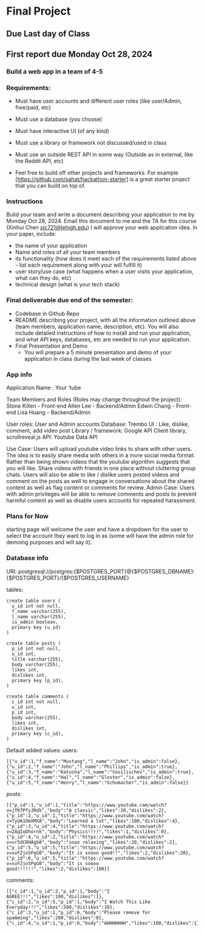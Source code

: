 # Final Project

## Due Last day of Class
## First report due Monday Oct 28, 2024

### Build a web app in a team of 4-5

### Requirements:
* Must have user accounts and different user roles (like user/Admin, free/paid, etc)
* Must use a database (you choose)
* Must have interactive UI (of any kind)
* Must use a library or framework not discussed/used in class
* Must use an outside REST API in some way (Outside as in external, like the Reddit API, etc)

* Feel free to build off other projects and frameworks. For example [https://github.com/sahat/hackathon-starter] is a great starter project that you can build on top of. 

### Instructions
Build your team and write a document describing your application to me by Monday Oct 28, 2024. Email this document to me and the TA for this course (Xinhui Chen xic721@lehigh.edu)  I will approve your web application idea. In your paper, include:
* the name of your application
* Name and roles of all your team members
* its functionality (how does it meet each of the requirements listed above - list each requirement along with your will fulfill it)
* user story/use case (what happens when a user visits your application, what can they do, etc)
* technical design (what is your tech stack)


### Final deliverable due end of the semester:
* Codebase in Github Repo
* README describing your project, with all the information outlined above (team members, application name, description, etc). You will also include detailed instructions of how to install and run your application, and what API keys, databases, etc are needed to run your application.
* Final Presentation and Demo
  * You will prepare a 5 minute presentation and demo of your application in class during the last week of classes

### App info

Application Name : Your ‘tube 

Team Members and Roles (Roles may change throughout the project):
Stone Killen - Front-end
Allen Lee - Backend/Admin
Edwin Chang - Front-end
Lisa Huang - Backend/Admin

User roles: User and Admin accounts 
Database: Trembo
UI : Like, dislike, comment, add video post
Library / framework: Google API Client library, scrollreveal.js 
API: Youtube Data API

Use Case: Users will upload youtube video links to share with other users. The idea is to easily share media with others in a more social media format. Rather than being shown videos that the youtube algorithm suggests that you will like. Share videos with friends in one place without cluttering group chats. Users will also be able to like / dislike users posted videos and comment on the posts as well to engage in conversations about the shared content as well as flag content or comments for review. 
Admin Case: Users with admin privileges will be able to remove comments and posts to prevent harmful content as well as disable users accounts for repeated harassment. 

### Plans for Now

starting page will welcome the user and have a dropdown for the user to select the account they want to log in as (some will have the admin role for demoing purposes and will say it). 

### Database info

URI: postgresql://postgres:{$POSTGRES_PORT}@{$POSTGRES_DBNAME}:{$POSTGRES_PORT}/{$POSTGRES_USERNAME}

tables:
```
create table users (
  u_id int not null,
  f_name varchar(255),
  l_name varchar(255),
  is_admin boolean,
  primary key (u_id)
)

create table posts (
  p_id int not null,
  u_id int,
  title varchar(255),
  body varchar(255),
  likes int,
  dislikes int,
  primary key (p_id),
)

create table comments (
  c_id int not null,
  u_id int,
  p_id int,
  body varchar(255),
  likes int,
  dislikes int,
  primary key (c_id),
)
```

Default added values:
users:
```
[{"u_id":1,"f_name":"Mustang","l_name":"John","is_admin":false},
{"u_id":2,"f_name":"John","l_name":"Phillips","is_admin":true},
{"u_id":3,"f_name":"Katusha","l_name":"Vasilischev","is_admin":true},
{"u_id":4,"f_name":"Hal","l_name":"Gloster","is_admin":false},
{"u_id":5,"f_name":"Henry","l_name":"Schumacher","is_admin":false}]
```

posts:
```
[{"p_id":1,"u_id":1,"title":"https://www.youtube.com/watch?v=jfKfPfyJRdk","body":"A classic","likes":20,"dislikes":2},
{"p_id":2,"u_id":1,"title":"https://www.youtube.com/watch?v=TyUA1OmXMXA","body":"Learned a lot","likes":100,"dislikes":4},
{"p_id":3,"u_id":4,"title":"https://www.youtube.com/watch?v=ZAqIoDhornk","body":"Physics!!!!","likes":1,"dislikes":0},
{"p_id":4,"u_id":2,"title":"https://www.youtube.com/watch?v=vr5dCRHAgb0","body":"sooo relaxing","likes":20,"dislikes":2},
{"p_id":5,"u_id":5,"title":"https://www.youtube.com/watch?v=xvFZjo5PgG0","body":"It is soooo good!!","likes":2,"dislikes":20},
{"p_id":6,"u_id":5,"title":"https://www.youtube.com/watch?v=xvFZjo5PgG0","body":"It is soooo good!!!!!!","likes":2,"dislikes":100}]
```

comments:
```
[{"c_id":1,"u_id":2,"p_id":1,"body":"I AGREE!!!","likes":100,"dislikes":1},
{"c_id":2,"u_id":5,"p_id":1,"body":"I Watch This Like Everyday!!!","likes":500,"dislikes":10},
{"c_id":3,"u_id":1,"p_id":6,"body":"Please remove for spamming","likes":200,"dislikes":0},
{"c_id":4,"u_id":1,"p_id":6,"body":"AHHHHHHH","likes":100,"dislikes":1}]
```